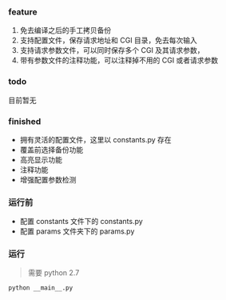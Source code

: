 ### feature

1. 免去编译之后的手工拷贝备份
2. 支持配置文件，保存请求地址和 CGI 目录，免去每次输入
3. 支持请求参数文件，可以同时保存多个 CGI 及其请求参数，
4. 带有参数文件的注释功能，可以注释掉不用的 CGI 或者请求参数

### todo

目前暂无

### finished

* 拥有灵活的配置文件，这里以 constants.py 存在
* 覆盖前选择备份功能
* 高亮显示功能
* 注释功能
* 增强配置参数检测

### 运行前

* 配置 constants 文件下的 constants.py
* 配置 params 文件夹下的 params.py

### 运行

> 需要 python 2.7

`python __main__.py`
